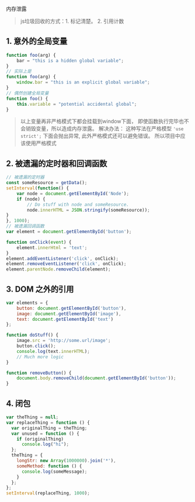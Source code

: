 <div class="title">内存泄露</div>

> js垃圾回收的方式：1. 标记清楚。 2. 引用计数

## 1. 意外的全局变量

``` js
function foo(arg) {
    bar = "this is a hidden global variable";
}
// 实际上是
function foo(arg) {
    window.bar = "this is an explicit global variable";
}
// 偶然创建全局变量
function foo() {
    this.variable = "potential accidental global";
}
```

> 以上变量再非严格模式下都会挂载到window下面， 即使函数执行完毕也不会销毁变量，所以造成内存泄露。
> 解决办法： 这种写法在严格模型 `'use strict';` 下面会抛出异常, 此外严格模式还可以避免错误。  所以项目中应该使用严格模式

## 2. 被遗漏的定时器和回调函数

``` js
// 被遗漏的定时器
const someResource = getData();
setInterval(function() {
    var node = document.getElementById('Node');
    if (node) {
        // Do stuff with node and someResource.
        node.innerHTML = JSON.stringify(someResource));
}
}, 1000);
// 被遗漏回调函数
var element = document.getElementById('button');

function onClick(event) {
    element.innerHtml = 'text';
}
element.addEventListener('click', onClick);
element.removeEventListener('click', onClick);
element.parentNode.removeChild(element);
```

## 3. DOM 之外的引用

``` js
var elements = {
    button: document.getElementById('button'),
    image: document.getElementById('image'),
    text: document.getElementById('text')
};

function doStuff() {
    image.src = 'http://some.url/image';
    button.click();
    console.log(text.innerHTML);
    // Much more logic
}

function removeButton() {
    document.body.removeChild(document.getElementById('button'));
}
```

## 4. 闭包

```js
var theThing = null;
var replaceThing = function () {
  var originalThing = theThing;
  var unused = function () {
    if (originalThing)
      console.log("hi");
  };
  theThing = {
    longStr: new Array(1000000).join('*'),
    someMethod: function () {
      console.log(someMessage);
    }
  };
};
setInterval(replaceThing, 1000);
```

